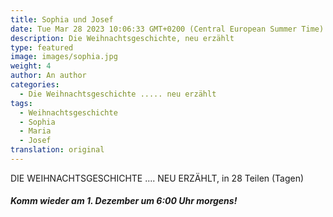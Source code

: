 ```yaml
---
title: Sophia und Josef
date: Tue Mar 28 2023 10:06:33 GMT+0200 (Central European Summer Time)
description: Die Weihnachtsgeschichte, neu erzählt
type: featured
image: images/sophia.jpg
weight: 4
author: An author
categories:
  - Die Weihnachtsgeschichte ..... neu erzählt
tags:
  - Weihnachtsgeschichte
  - Sophia
  - Maria
  - Josef
translation: original
---
```


DIE WEIHNACHTSGESCHICHTE .... NEU ERZÄHLT, in 28 Teilen (Tagen)
##### Komm wieder am 1. Dezember um 6:00 Uhr morgens! 
